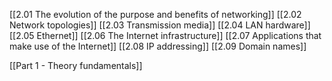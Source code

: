 [[2.01 The evolution of the purpose and benefits of networking]]
[[2.02 Network topologies]]
[[2.03 Transmission media]]
[[2.04 LAN hardware]]
[[2.05 Ethernet]]
[[2.06 The Internet infrastructure]]
[[2.07 Applications that make use of the Internet]]
[[2.08 IP addressing]]
[[2.09 Domain names]]

[[Part 1 - Theory fundamentals]]